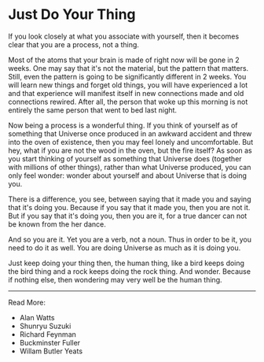 # Just Do Your Thing

If you look closely at what you associate with yourself, then it becomes clear that you are a process, not a thing.

Most of the atoms that your brain is made of right now will be gone in 2 weeks. One may say that it's not the material, but the pattern that matters. Still, even the pattern is going to be significantly different in 2 weeks. You will learn new things and forget old things, you will have experienced a lot and that experience will manifest itself in new connections made and old connections rewired. After all, the person that woke up this morning is not entirely the same person that went to bed last night.

Now being a process is a wonderful thing. If you think of yourself as of something that Universe once produced in an awkward accident and threw into the oven of existence, then you may feel lonely and uncomfortable. But hey, what if you are not the wood in the oven, but the fire itself? As soon as you start thinking of yourself as something that Universe does (together with millions of other things), rather than what Universe produced, you can only feel wonder: wonder about yourself and about Universe that is doing you. 

There is a difference,  you see, between saying that it made you and saying that it's doing you. Because if you say that it made you, then you are not it. But if you say that it's doing you, then you are it, for a true dancer can not be known from the her dance.

And so you are it. Yet you are a verb, not a noun. Thus in order to be it, you need to do it as well. You are doing Universe as much as it is doing you.

Just keep doing your thing then, the human thing, like a bird keeps doing the bird thing and a rock keeps doing the rock thing. And wonder. Because if nothing else, then wondering may very well be the human thing.

* * *

Read More:
* Alan Watts
* Shunryu Suzuki
* Richard Feynman
* Buckminster Fuller
* Willam Butler Yeats
